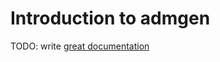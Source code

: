 # Introduction to admgen

TODO: write [great documentation](http://jacobian.org/writing/what-to-write/)

